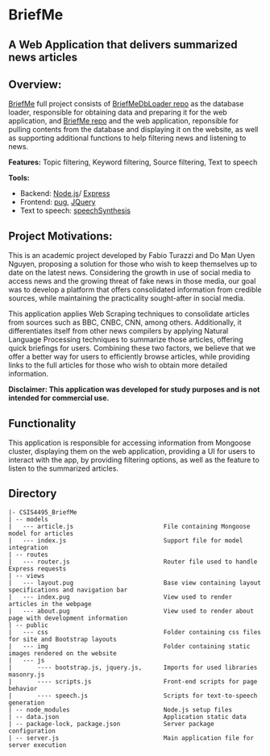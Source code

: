 # BriefMe
## A Web Application that delivers summarized news articles

## Overview:

[BriefMe](https://briefmenews.herokuapp.com/) full project consists of [BriefMeDbLoader repo](https://github.com/fabioturazzi/BriefMeDbLoader) as the database loader, responsible for obtaining data and preparing it for the web application, 
and [BriefMe repo](https://github.com/fabioturazzi/BriefMe) and the web application, reponsible for pulling contents from the database and displaying it on the website, as well as supporting additional functions to help filtering news and listening to news.

**Features:** Topic filtering, Keyword filtering, Source filtering, Text to speech

**Tools:** 
- Backend: [Node.js](https://nodejs.org/en/about/)/ [Express](https://expressjs.com/)
- Frontend: [pug](https://pugjs.org/api/getting-started.html), [JQuery](https://jquery.com/)
- Text to speech: [speechSynthesis](https://developer.mozilla.org/en-US/docs/Web/API/SpeechSynthesis)


## Project Motivations:
This is an academic project developed by Fabio Turazzi and Do Man Uyen Nguyen, proposing a solution for those who wish to keep themselves up to date on the latest news. Considering the growth in use of social media to access news and the growing threat of fake news in those media, our goal was to develop a platform that offers consolidated information from credible sources, while maintaining the practicality sought-after in social media.

This application applies Web Scraping techniques to consolidate articles from sources such as BBC, CNBC, CNN, among others. Additionally, it differentiates itself from other news compilers by applying Natural Language Processing techniques to summarize those articles, offering quick briefings for users. Combining these two factors, we believe that we offer a better way for users to efficiently browse articles, while providing links to the full articles for those who wish to obtain more detailed information.

**Disclaimer: This application was developed for study purposes and is not intended for commercial use.**

## Functionality
This application is responsible for accessing information from Mongoose cluster, displaying them on the web application, providing a UI for users to interact with the app, by providing filtering options, as well as the feature to listen to the summarized articles.

## Directory
```
|- CSIS4495_BriefMe
| -- models
|   --- article.js                         File containing Mongoose model for articles
|   --- index.js                           Support file for model integration
| -- routes
|   --- router.js                          Router file used to handle Express requests
| -- views
|   --- layout.pug                         Base view containing layout specifications and navigation bar
|   --- index.pug                          View used to render articles in the webpage
|   --- about.pug                          View used to render about page with development information
| -- public
|   --- css                                Folder containing css files for site and Bootstrap layouts
|   --- img                                Folder containing static images rendered on the website
|   --- js                              
|       ---- bootstrap.js, jquery.js,      Imports for used libraries
masonry.js                              
|       ---- scripts.js                    Front-end scripts for page behavior
|       ---- speech.js                     Scripts for text-to-speech generation
| -- node_modules                          Node.js setup files
| -- data.json                             Application static data
| -- package-lock, package.json            Server package configuration
| -- server.js                             Main application file for server execution
```
